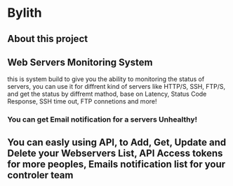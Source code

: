 # Bylith
## About this project
## Web Servers Monitoring System
this is system build to give you the ability to monitoring the status of servers,
you can use it for diffrent kind of servers like HTTP/S, SSH, FTP/S, and get the status by diffremt mathod, base on Latency, Status Code Response, SSH time out, FTP connetions and more!
### You can get Email notification for a servers Unhealthy!


## You can easly using API, to Add, Get, Update and Delete your Webservers List, API Access tokens for more peoples, Emails notification list for your controler team
